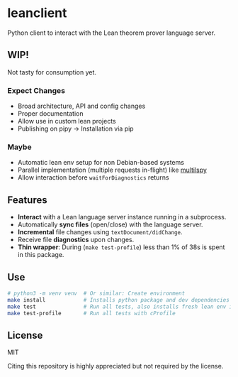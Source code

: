 # leanclient

Python client to interact with the Lean theorem prover language server.

## WIP!

Not tasty for consumption yet.

### Expect Changes

- Broad architecture, API and config changes
- Proper documentation
- Allow use in custom lean projects
- Publishing on pipy -> Installation via pip

### Maybe

- Automatic lean env setup for non Debian-based systems
- Parallel implementation (multiple requests in-flight) like [multilspy](https://github.com/microsoft/multilspy/)
- Allow interaction before `waitForDiagnostics` returns

## Features

- **Interact** with a Lean language server instance running in a subprocess.
- Automatically **sync files** (open/close) with the language server.
- **Incremental** file changes using `textDocument/didChange`.
- Receive file **diagnostics** upon changes.
- **Thin wrapper**: During (`make test-profile`) less than 1% of 38s is spent in this package.

## Use

```bash
# python3 -m venv venv  # Or similar: Create environment
make install            # Installs python package and dev dependencies
make test               # Run all tests, also installs fresh lean env if not found
make test-profile       # Run all tests with cProfile
```

## License

MIT

Citing this repository is highly appreciated but not required by the license.